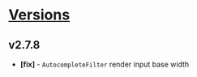 # [Versions](https://github.com/Tracktor/design-system/releases)

## v2.7.8
- **[fix]** - `AutocompleteFilter` render input base width
